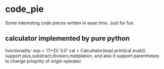 # code_pie
Some interesting code pieces written in ease time. Just for fun.

## calculator implemented by pure python
functionality:
   exp = '(1+2)/ 3.0'
   cal = Calcultator(exp)
   print(cal.eval())
support plus,substract,division,matiplation, and also it support parentheses to change prioprity of origin operator.
    
